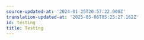 ```yaml
---
source-updated-at: '2024-01-25T20:57:22.000Z'
translation-updated-at: '2025-05-06T05:25:27.162Z'
id: testing
title: Testing
---
```


